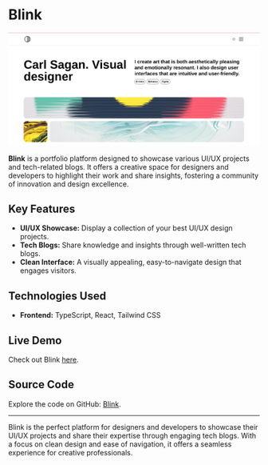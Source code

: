 # Blink

[![Blink Screenshot](https://github.com/munashex/Blink/blob/main/public/Screenshot%202024-11-11%2014.15.42.png)](https://blink-lemon.vercel.app)

**Blink** is a portfolio platform designed to showcase various UI/UX projects and tech-related blogs. It offers a creative space for designers and developers to highlight their work and share insights, fostering a community of innovation and design excellence.

## Key Features
- **UI/UX Showcase:** Display a collection of your best UI/UX design projects.
- **Tech Blogs:** Share knowledge and insights through well-written tech blogs.
- **Clean Interface:** A visually appealing, easy-to-navigate design that engages visitors.

## Technologies Used
- **Frontend:** TypeScript, React, Tailwind CSS

## Live Demo
Check out Blink [here](https://blink-lemon.vercel.app).

## Source Code
Explore the code on GitHub: [Blink](https://github.com/munashex/Blink).

---

Blink is the perfect platform for designers and developers to showcase their UI/UX projects and share their expertise through engaging tech blogs. With a focus on clean design and ease of navigation, it offers a seamless experience for creative professionals.
